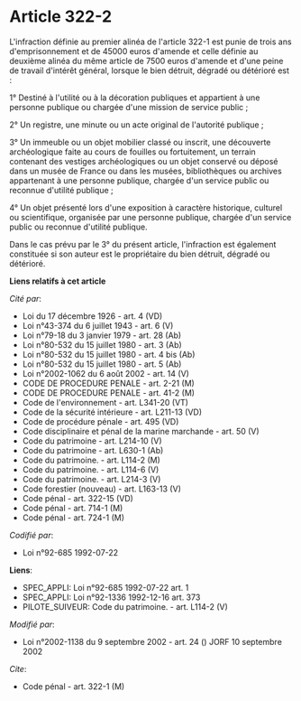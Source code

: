 # Article 322-2

L'infraction définie au premier alinéa de l'article 322-1 est punie de trois ans d'emprisonnement et de 45000 euros d'amende
et celle définie au deuxième alinéa du même article de 7500 euros d'amende et d'une peine de travail d'intérêt général,
lorsque le bien détruit, dégradé ou détérioré est :

1° Destiné à l'utilité ou à la décoration publiques et appartient à une personne publique ou chargée d'une mission de service
public ;

2° Un registre, une minute ou un acte original de l'autorité publique ;

3° Un immeuble ou un objet mobilier classé ou inscrit, une découverte archéologique faite au cours de fouilles ou
fortuitement, un terrain contenant des vestiges archéologiques ou un objet conservé ou déposé dans un musée de France ou dans
les musées, bibliothèques ou archives appartenant à une personne publique, chargée d'un service public ou reconnue d'utilité
publique ;

4° Un objet présenté lors d'une exposition à caractère historique, culturel ou scientifique, organisée par une personne
publique, chargée d'un service public ou reconnue d'utilité publique.

Dans le cas prévu par le 3° du présent article, l'infraction est également constituée si son auteur est le propriétaire du
bien détruit, dégradé ou détérioré.

**Liens relatifs à cet article**

_Cité par_:

  - Loi du 17 décembre 1926 - art. 4 (VD)
  - Loi n°43-374 du 6 juillet 1943 - art. 6 (V)
  - Loi n°79-18 du 3 janvier 1979 - art. 28 (Ab)
  - Loi n°80-532 du 15 juillet 1980 - art. 3 (Ab)
  - Loi n°80-532 du 15 juillet 1980 - art. 4 bis (Ab)
  - Loi n°80-532 du 15 juillet 1980 - art. 5 (Ab)
  - Loi n°2002-1062 du 6 août 2002 - art. 14 (V)
  - CODE DE PROCEDURE PENALE - art. 2-21 (M)
  - CODE DE PROCEDURE PENALE - art. 41-2 (M)
  - Code de l'environnement - art. L341-20 (VT)
  - Code de la sécurité intérieure - art. L211-13 (VD)
  - Code de procédure pénale - art. 495 (VD)
  - Code disciplinaire et pénal de la marine marchande - art. 50 (V)
  - Code du patrimoine - art. L214-10 (V)
  - Code du patrimoine - art. L630-1 (Ab)
  - Code du patrimoine. - art. L114-2 (M)
  - Code du patrimoine. - art. L114-6 (V)
  - Code du patrimoine. - art. L214-3 (V)
  - Code forestier (nouveau) - art. L163-13 (V)
  - Code pénal - art. 322-15 (VD)
  - Code pénal - art. 714-1 (M)
  - Code pénal - art. 724-1 (M)

_Codifié par_:

  - Loi n°92-685 1992-07-22

**Liens**:

  - SPEC_APPLI: Loi n°92-685 1992-07-22 art. 1
  - SPEC_APPLI: Loi n°92-1336 1992-12-16 art. 373
  - PILOTE_SUIVEUR: Code du patrimoine. - art. L114-2 (V)

_Modifié par_:

  - Loi n°2002-1138 du 9 septembre 2002 - art. 24 () JORF 10 septembre 2002

_Cite_:

  - Code pénal - art. 322-1 (M)
